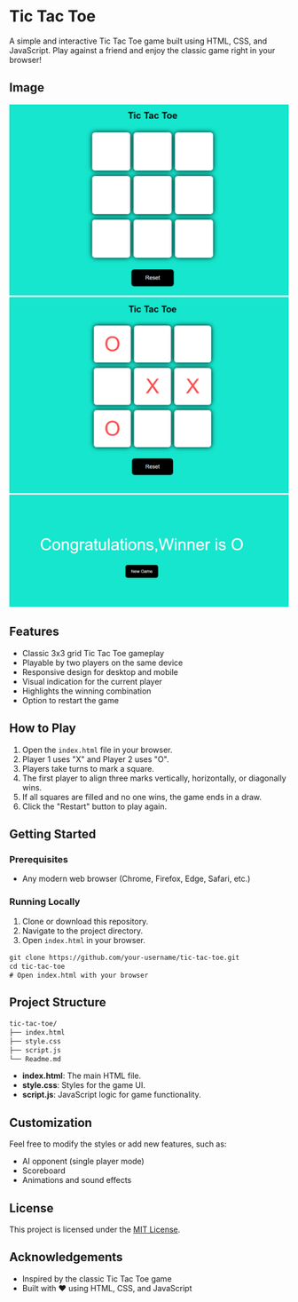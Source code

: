 # Tic Tac Toe

A simple and interactive Tic Tac Toe game built using HTML, CSS, and JavaScript. Play against a friend and enjoy the classic game right in your browser!

## Image

![Calculator](image/GamePic.png)
![Calculator](image/midgame.png)
![Calculator](image/result.png)

<!-- Optionally add a screenshot or a link to the live demo here -->
<!-- ![Game Screenshot](screenshot.png) -->

## Features

- Classic 3x3 grid Tic Tac Toe gameplay
- Playable by two players on the same device
- Responsive design for desktop and mobile
- Visual indication for the current player
- Highlights the winning combination
- Option to restart the game

## How to Play

1. Open the `index.html` file in your browser.
2. Player 1 uses "X" and Player 2 uses "O".
3. Players take turns to mark a square.
4. The first player to align three marks vertically, horizontally, or diagonally wins.
5. If all squares are filled and no one wins, the game ends in a draw.
6. Click the "Restart" button to play again.

## Getting Started

### Prerequisites

- Any modern web browser (Chrome, Firefox, Edge, Safari, etc.)

### Running Locally

1. Clone or download this repository.
2. Navigate to the project directory.
3. Open `index.html` in your browser.

```
git clone https://github.com/your-username/tic-tac-toe.git
cd tic-tac-toe
# Open index.html with your browser
```

## Project Structure

```
tic-tac-toe/
├── index.html
├── style.css
├── script.js
└── Readme.md
```

- **index.html**: The main HTML file.
- **style.css**: Styles for the game UI.
- **script.js**: JavaScript logic for game functionality.

## Customization

Feel free to modify the styles or add new features, such as:

- AI opponent (single player mode)
- Scoreboard
- Animations and sound effects

## License

This project is licensed under the [MIT License](LICENSE).

## Acknowledgements

- Inspired by the classic Tic Tac Toe game
- Built with ❤️ using HTML, CSS, and JavaScript
